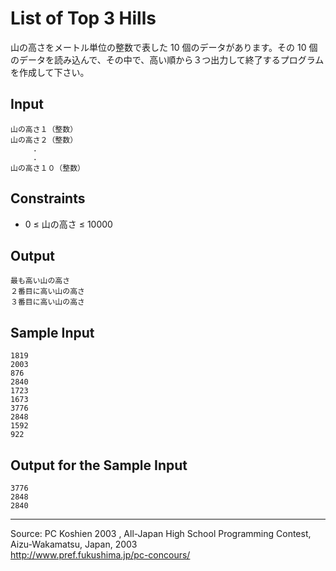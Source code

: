 # List of Top 3 Hills

山の高さをメートル単位の整数で表した 10 個のデータがあります。その 10 個のデータを読み込んで、その中で、高い順から３つ出力して終了するプログラムを作成して下さい。

## Input

    山の高さ１（整数）　
    山の高さ２（整数）　
         .
         .
    山の高さ１０（整数）　

## Constraints

* 0 ≤ 山の高さ ≤ 10000

## Output

    最も高い山の高さ
    ２番目に高い山の高さ
    ３番目に高い山の高さ

## Sample Input

    1819
    2003
    876
    2840
    1723
    1673
    3776
    2848
    1592
    922

## Output for the Sample Input

    3776
    2848
    2840

* * *

Source: PC Koshien 2003 , All-Japan High School Programming Contest, Aizu-Wakamatsu, Japan, 2003   
<http://www.pref.fukushima.jp/pc-concours/>